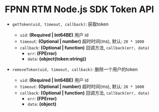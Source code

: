 # FPNN RTM Node.js SDK Token API #

* `getToken(uid, timeout, callback)`: 获取token
    * `uid`: **(Required | Int64BE)** 用户 id
    * `timeout`: **(Optional | number)** 超时时间(ms), 默认: `20 * 1000`
    * `callback`: **(Optional | function)** 回调方法, `callback(err, data)`
        * `err`: **(FPError)** 
        * `data`: **(object(token:string))** 

* `removeToken(uid, timeout, callback)`: 删除一个用户的token
    * `uid`: **(Required | Int64BE)** 用户 id
    * `timeout`: **(Optional | number)** 超时时间(ms), 默认: `20 * 1000`
    * `callback`: **(Optional | function)** 回调方法, `callback(err, data)`
        * `err`: **(FPError)** 
        * `data`: **(object)**